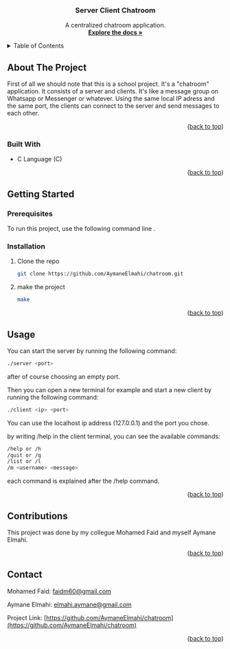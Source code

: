 <div id="top"></div>
<!--
*** Thanks for checking out the Best-README-Template. If you have a suggestion
*** that would make this better, please fork the repo and create a pull request
*** or simply open an issue with the tag "enhancement".
*** Don't forget to give the project a star!
*** Thanks again! Now go create something AMAZING! :D
-->

<!-- PROJECT SHIELDS -->
<!--
*** I'm using markdown "reference style" links for readability.
*** Reference links are enclosed in brackets [ ] instead of parentheses ( ).
*** See the bottom of this document for the declaration of the reference variables
*** for contributors-url, forks-url, etc. This is an optional, concise syntax you may use.
*** https://www.markdownguide.org/basic-syntax/#reference-style-links
-->

<h3 align="center">Server Client Chatroom</h3>

  <p align="center">
    A centralized chatroom application.
    <br />
    <a href="https://github.com/AymaneElmahi/chatroom"><strong>Explore the docs »</strong></a>
    <br />
  </p>
</div>

<!-- TABLE OF CONTENTS -->
<details>
  <summary>Table of Contents</summary>
  <ol>
    <li>
      <a href="#about-the-project">About The Project</a>
      <ul>
        <li><a href="#built-with">Built With</a></li>
      </ul>
    </li>
    <li>
      <a href="#getting-started">Getting Started</a>
      <ul>
        <li><a href="#prerequisites">Prerequisites</a></li>
        <li><a href="#installation">Installation</a></li>
      </ul>
    </li>
    <li><a href="#usage">Usage</a></li>
    <li><a href="#contributions">Contributing</a></li>
    <li><a href="#contact">Contact</a></li>
  </ol>
</details>

<!-- ABOUT THE PROJECT -->

## About The Project

First of all we should note that this is a school project.
It's a "chatroom" application. It consists of a server and clients. It's like a message group on Whatsapp or Messenger or whatever. Using the same local IP adress and the same port, the clients can connect to the server and send messages to each other.

<p align="right">(<a href="#top">back to top</a>)</p>

### Built With

- C Language (C)

<p align="right">(<a href="#top">back to top</a>)</p>

<!-- GETTING STARTED -->

## Getting Started

### Prerequisites

To run this project, use the following command line .

### Installation

1. Clone the repo
   ```sh
   git clone https://github.com/AymaneElmahi/chatroom.git
   ```
2. make the project
   ```sh
   make
   ```

<p align="right">(<a href="#top">back to top</a>)</p>

<!-- USAGE EXAMPLES -->

## Usage

You can start the server by running the following command:

```sh
./server <port>
```

after of course choosing an empty port.

Then you can open a new terminal for example and start a new client by running the following command:

```sh
./client <ip> <port>
```

You can use the localhost ip address (127.0.0.1) and the port you chose.

by writing /help in the client terminal, you can see the available commands:

```sh
/help or /h
/quit or /q
/list or /l
/m <username> <message>
```

each command is explained after the /help command.

<p align="right">(<a href="#top">back to top</a>)</p>

<!-- CONTRIBUTING -->

## Contributions

This project was done by my collegue Mohamed Faid and myself Aymane Elmahi.

<p align="right">(<a href="#top">back to top</a>)</p>

<!-- CONTACT -->

## Contact

Mohamed Faid: faidm60@gmail.com

Aymane Elmahi: elmahi.aymane@gmail.com

Project Link: [https://github.com/AymaneElmahi/chatroom](https://github.com/AymaneElmahi/chatroom)

<p align="right">(<a href="#top">back to top</a>)</p>

